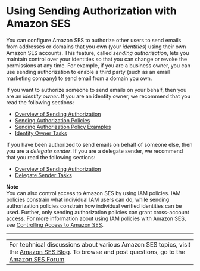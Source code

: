 # Using Sending Authorization with Amazon SES<a name="sending-authorization"></a>

You can configure Amazon SES to authorize other users to send emails from addresses or domains that you own \(your *identities*\) using their own Amazon SES accounts\. This feature, called *sending authorization*, lets you maintain control over your identities so that you can change or revoke the permissions at any time\. For example, if you are a business owner, you can use sending authorization to enable a third party \(such as an email marketing company\) to send email from a domain you own\.

If you want to authorize someone to send emails on your behalf, then you are an *identity owner*\. If you are an identity owner, we recommend that you read the following sections:
+ [Overview of Sending Authorization](sending-authorization-overview.md)
+ [Sending Authorization Policies](sending-authorization-policies.md)
+ [Sending Authorization Policy Examples](sending-authorization-policy-examples.md)
+ [Identity Owner Tasks](sending-authorization-identity-owner-tasks.md)

If you have been authorized to send emails on behalf of someone else, then you are a *delegate sender*\. If you are a delegate sender, we recommend that you read the following sections:
+ [Overview of Sending Authorization](sending-authorization-overview.md)
+ [Delegate Sender Tasks](sending-authorization-delegate-sender-tasks.md)

**Note**  
You can also control access to Amazon SES by using IAM policies\. IAM policies constrain what individual IAM users can do, while sending authorization policies constrain how individual verified identities can be used\. Further, only sending authorization policies can grant cross\-account access\. For more information about using IAM policies with Amazon SES, see [Controlling Access to Amazon SES](control-user-access.md)\.


****  

|  | 
| --- |
| For technical discussions about various Amazon SES topics, visit the [Amazon SES Blog](https://aws.amazon.com//blogs/ses/)\. To browse and post questions, go to the [Amazon SES Forum](https://forums.aws.amazon.com/forum.jspa?forumID=90)\. | 